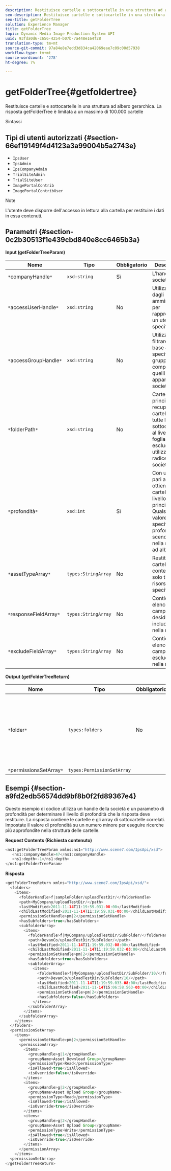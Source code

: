 ```yaml
---
description: Restituisce cartelle e sottocartelle in una struttura ad albero gerarchica. La risposta getFolderTree è limitata a un massimo di 100.000 cartelle
seo-description: Restituisce cartelle e sottocartelle in una struttura ad albero gerarchica. La risposta getFolderTree è limitata a un massimo di 100.000 cartelle
seo-title: getFolderTree
solution: Experience Manager
title: getFolderTree
topic: Dynamic Media Image Production System API
uuid: 93fda0d6-c656-4254-b07b-7a448e164f28
translation-type: tm+mt
source-git-commit: 97a84e8e7edd3d834ca42069eae7c09c00d57938
workflow-type: tm+mt
source-wordcount: '278'
ht-degree: 7%

---
```



# getFolderTree{#getfoldertree}

Restituisce cartelle e sottocartelle in una struttura ad albero gerarchica. La risposta getFolderTree è limitata a un massimo di 100.000 cartelle

Sintassi

## Tipi di utenti autorizzati {#section-66ef19149f4d4123a3a99004b5a2743e}

* `IpsUser`
* `IpsAdmin`
* `IpsCompanyAdmin`
* `TrialSiteAdmin`
* `TrialSiteUser`
* `ImagePortalContrib`
* `ImagePortalContribUser`

>[!NOTE]
>
>L&#39;utente deve disporre dell&#39;accesso in lettura alla cartella per restituire i dati in essa contenuti.

## Parametri {#section-0c2b30513f1e439cbd840e8cc6465b3a}

**Input (getFolderTreeParam)**

| Nome | Tipo | Obbligatorio | Descrizione |
|---|---|---|---|
| `*`companyHandle`*` | `xsd:string` | Sì | L&#39;handle della società. |
| `*`accessUserHandle`*` | `xsd:string` | No | Utilizzata solo dagli amministratori per rappresentare un utente specifico. |
| `*`accessGroupHandle`*` | `xsd:string` | No | Utilizzato per filtrare in base a uno specifico gruppo, compresi quelli a cui appartiene la società. |
| `*`folderPath`*` | `xsd:string` | No | Cartella principale per recuperare le cartelle e tutte le sottocartelle al livello foglia. Se esclusa, viene utilizzata la radice della società. |
| `*`profondità`*` | `xsd:int` | Sì | Con un valore pari a zero si ottiene la cartella di livello principale. Qualsiasi altro valore specifica la profondità da scendere nella struttura ad albero. |
| `*`assetTypeArray`*` | `types:StringArray` | No | Restituisce cartelle contenenti solo tipi di risorse specificati. |
| `*`responseFieldArray`*` | `types:StringArray` | No | Contiene un elenco di campi che si desidera includere nella risposta. |
| `*`excludeFieldArray`*` | `types:StringArray` | No | Contiene un elenco di campi da escludere nella risposta. |

**Output (getFolderTreeReturn)**

| Nome | Tipo | Obbligatorio | Descrizione |
|---|---|---|---|
| `*`folder`*` | `types:folders` | No | La gerarchia di cartelle in una struttura ad albero. La risposta è limitata a un massimo di 100.000 cartelle. |
| `*`permissionsSetArray`*` | `types:PermissionSetArray` |  |  |

## Esempi {#section-a9fd2edb56574dd9bf8b0f2fd89367e4}

Questo esempio di codice utilizza un handle della società e un parametro di profondità per determinare il livello di profondità che la risposta deve restituire. La risposta contiene le cartelle e gli array di sottocartelle correlati. Impostate il valore di profondità su un numero minore per eseguire ricerche più approfondite nella struttura delle cartelle.

**Request Contents (Richiesta contenuto)**

```java
<ns1:getFolderTreeParam xmlns:ns1="http://www.scene7.com/IpsApi/xsd">
   <ns1:companyHandle>47</ns1:companyHandle>
   <ns1:depth>-1</ns1:depth>
</ns1:getFolderTreeParam>
```

**Risposta**

```java
<getFolderTreeReturn xmlns="http://www.scene7.com/IpsApi/xsd/">
  <folders>
    <items>
      <folderHandle>f|sampleFolder/uploadTestDir/</folderHandle>
      <path>MyCompany/uploadTestDir/</path>
      <lastModified>2011-11-14T11:19:59.031-08:00</lastModified>
      <childLastModified>2011-11-14T11:19:59.031-08:00</childLastModified>
      <permissionSetHandle>pm|2</permissionSetHandle>
      <hasSubfolders>true</hasSubfolders>
      <subfolderArray>
        <items>
          <folderHandle>f|MyCompany/uploadTestDir/SubFolder/</folderHandle>
          <path>DevanCo/uploadTestDir/SubFolder/</path>
          <lastModified>2011-11-14T11:19:59.032-08:00</lastModified>
          <childLastModified>2011-11-14T11:19:59.032-08:00</childLastModified>
          <permissionSetHandle>pm|2</permissionSetHandle>
          <hasSubfolders>true</hasSubfolders>
          <subfolderArray>
            <items>
              <folderHandle>f|MyCompany/uploadTestDir/SubFolder/10/</folderHandle>
              <path>DevanCo/uploadTestDir/SubFolder/10/</path>
              <lastModified>2011-11-14T11:19:59.033-08:00</lastModified>
              <childLastModified>2011-11-14T15:06:58.563-08:00</childLastModified>
              <permissionSetHandle>pm|2</permissionSetHandle>
              <hasSubfolders>false</hasSubfolders>
            </items>
          </subfolderArray>
        </items>
      </subfolderArray>
    </items>
  </folders>
  <permissionSetArray>
    <items>
      <permissionSetHandle>pm|2</permissionSetHandle>
      <permissionArray>
        <items>
          <groupHandle>g|1</groupHandle>
          <groupName>Asset Download Group</groupName>
          <permissionType>Read</permissionType>
          <isAllowed>true</isAllowed>
          <isOverride>false</isOverride>
        </items>
        <items>
          <groupHandle>g|2</groupHandle>
          <groupName>Asset Upload Group</groupName>
          <permissionType>Read</permissionType>
          <isAllowed>true</isAllowed>
          <isOverride>true</isOverride>
        </items>
        <items>
          <groupHandle>g|2</groupHandle>
          <groupName>Asset Upload Group</groupName>
          <permissionType>Write</permissionType>
          <isAllowed>true</isAllowed>
          <isOverride>true</isOverride>
        </items>
      </permissionArray>
    </items>
  <permissionSetArray>
</getFolderTreeReturn>
```

